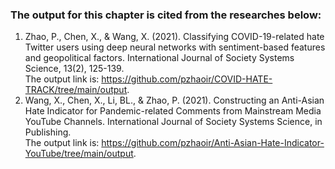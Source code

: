 ### The output for this chapter is cited from the researches below:
1. Zhao, P., Chen, X., & Wang, X. (2021). Classifying COVID-19-related hate Twitter users using deep neural networks with sentiment-based features and geopolitical factors. International Journal of Society Systems Science, 13(2), 125-139.\
The output link is: https://github.com/pzhaoir/COVID-HATE-TRACK/tree/main/output.
2. Wang, X., Chen, X., Li, BL., & Zhao, P. (2021). Constructing an Anti-Asian Hate Indicator for Pandemic-related Comments from Mainstream Media YouTube Channels. International Journal of Society Systems Science, in Publishing.\
The output link is: https://github.com/pzhaoir/Anti-Asian-Hate-Indicator-YouTube/tree/main/output.
